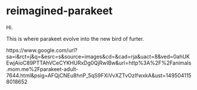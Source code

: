 # reimagined-parakeet
<body> Hi. </body>
<p>This is where parakeet evolve into the new bird of furter.</p>
<show>https://www.google.com/url?sa=i&rct=j&q=&esrc=s&source=images&cd=&cad=rja&uact=8&ved=0ahUKEwjAioC89PTTAhVCeCYKHURxDg0QjRwIBw&url=http%3A%2F%2Fanimals.mom.me%2Fparakeet-adult-7644.html&psig=AFQjCNEu8hnP_5qS9FXiVvXZTvOzIfwxkA&ust=1495041158018652</show>
